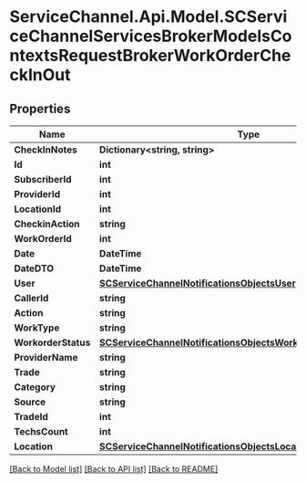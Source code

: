 # ServiceChannel.Api.Model.SCServiceChannelServicesBrokerModelsContextsRequestBrokerWorkOrderCheckInOut

## Properties

Name | Type | Description | Notes
------------ | ------------- | ------------- | -------------
**CheckInNotes** | **Dictionary&lt;string, string&gt;** |  | [optional] 
**Id** | **int** |  | [optional] 
**SubscriberId** | **int** |  | [optional] 
**ProviderId** | **int** |  | [optional] 
**LocationId** | **int** |  | [optional] 
**CheckinAction** | **string** |  | [optional] 
**WorkOrderId** | **int** |  | [optional] 
**Date** | **DateTime** |  | [optional] 
**DateDTO** | **DateTime** |  | [optional] 
**User** | [**SCServiceChannelNotificationsObjectsUser**](SCServiceChannelNotificationsObjectsUser.md) |  | [optional] 
**CallerId** | **string** |  | [optional] 
**Action** | **string** |  | [optional] 
**WorkType** | **string** |  | [optional] 
**WorkorderStatus** | [**SCServiceChannelNotificationsObjectsWorkorderStatusDescriptor**](SCServiceChannelNotificationsObjectsWorkorderStatusDescriptor.md) |  | [optional] 
**ProviderName** | **string** |  | [optional] 
**Trade** | **string** |  | [optional] 
**Category** | **string** |  | [optional] 
**Source** | **string** |  | [optional] 
**TradeId** | **int** |  | [optional] 
**TechsCount** | **int** |  | [optional] 
**Location** | [**SCServiceChannelNotificationsObjectsLocation**](SCServiceChannelNotificationsObjectsLocation.md) |  | [optional] 

[[Back to Model list]](../README.md#documentation-for-models) [[Back to API list]](../README.md#documentation-for-api-endpoints) [[Back to README]](../README.md)

